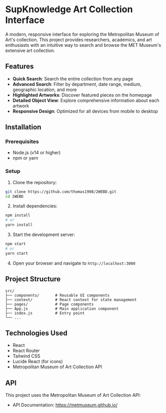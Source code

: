 # SupKnowledge Art Collection Interface

A modern, responsive interface for exploring the Metropolitan Museum of Art's collection. This project provides researchers, academics, and art enthusiasts with an intuitive way to search and browse the MET Museum's extensive art collection.

## Features

- **Quick Search**: Search the entire collection from any page
- **Advanced Search**: Filter by department, date range, medium, geographic location, and more
- **Highlighted Artworks**: Discover featured pieces on the homepage
- **Detailed Object View**: Explore comprehensive information about each artwork
- **Responsive Design**: Optimized for all devices from mobile to desktop

## Installation

### Prerequisites

- Node.js (v14 or higher)
- npm or yarn

### Setup

1. Clone the repository:
```bash
git clone https://github.com/thomas1908/2WEBD.git
cd 2WEBD
```

2. Install dependencies:
```bash
npm install
# or
yarn install
```

3. Start the development server:
```bash
npm start
# or
yarn start
```

4. Open your browser and navigate to `http://localhost:3000`

## Project Structure

```
src/
├── components/       # Reusable UI components
├── context/          # React context for state management
├── pages/            # Page components
├── App.js            # Main application component
├── index.js          # Entry point
└── ...
```

## Technologies Used

- React
- React Router
- Tailwind CSS
- Lucide React (for icons)
- Metropolitan Museum of Art Collection API

## API

This project uses the Metropolitan Museum of Art Collection API:
- API Documentation: https://metmuseum.github.io/
